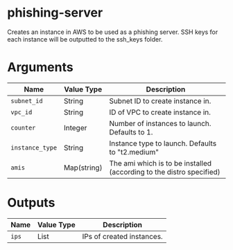 # phishing-server

Creates an instance in AWS to be used as a phishing server. SSH keys for each instance will be outputted to the ssh_keys folder.

# Arguments

| Name                      | Value Type | Description
|---------------------------| ---------- | -----------
|`subnet_id`                | String     | Subnet ID to create instance in.
|`vpc_id`                   | String     | ID of VPC to create instance in.
|`counter`                  | Integer    | Number of instances to launch. Defaults to 1.
|`instance_type`            | String     | Instance type to launch. Defaults to "t2.medium"
|`amis`                     | Map(string)       | The ami which is to be installed (according to the distro specified)

# Outputs

| Name                      | Value Type | Description
|---------------------------| ---------- | -----------
|`ips`                      | List       | IPs of created instances.
